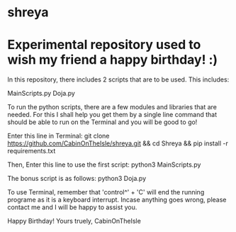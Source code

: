 # shreya
# Experimental repository used to wish my friend a happy birthday! :)

In this repository, there includes 2 scripts that are to be used. This includes:

MainScripts.py
Doja.py

To run the python scripts, there are a few modules and libraries that are needed. For this I shall help you get them by a 
single line command that should be able to run on the Terminal and you will be good to go!


Enter this line in Terminal: 
git clone https://github.com/CabinOnTheIsle/shreya.git && cd Shreya && pip install -r requirements.txt

Then, Enter this line to use the first script:
python3 MainScripts.py

The bonus script is as follows:
python3 Doja.py

To use Terminal, remember that 'control^' + 'C' will end the running programe as it is a keyboard interrupt.
Incase anything goes wrong, please contact me and I will be happy to assist you.

Happy Birthday!
Yours truely,
CabinOnTheIsle
